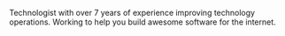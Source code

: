 ---
---

Technologist with over 7 years of experience improving technology operations. Working to help you build awesome software for the internet.
